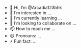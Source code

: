 - 👋 Hi, I’m @Arcadia123bhk
- 👀 I’m interested in ...
- 🌱 I’m currently learning ...
- 💞️ I’m looking to collaborate on ...
- 📫 How to reach me ...
- 😄 Pronouns: ...
- ⚡ Fun fact: ...

<!---
Arcadia123bhk/Arcadia123bhk is a ✨ special ✨ repository because its `README.md` (this file) appears on your GitHub profile.
You can click the Preview link to take a look at your changes.
--->
